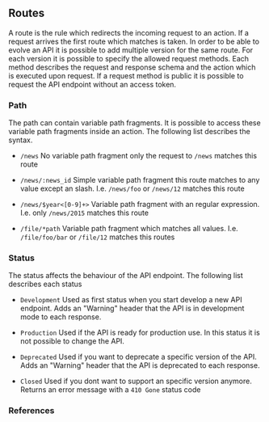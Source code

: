 
## Routes

A route is the rule which redirects the incoming request to an action. If a 
request arrives the first route which matches is taken. In order to be able to
evolve an API it is possible to add multiple version for the same route. For 
each version it is possible to specify the allowed request methods. Each method
describes the request and response schema and the action which is executed upon 
request. If a request method is public it is possible to request the API 
endpoint without an access token.

### Path

The path can contain variable path fragments. It is possible to access these 
variable path fragments inside an action. The following list describes the 
syntax.

* `/news`
  No variable path fragment only the request to `/news` matches this route

* `/news/:news_id`
  Simple variable path fragment this route matches to any value except an slash.
  I.e. `/news/foo` or `/news/12` matches this route

* `/news/$year<[0-9]+>`
  Variable path fragment with an regular expression. I.e. only `/news/2015` 
  matches this route

* `/file/*path`
  Variable path fragment which matches all values. I.e. `/file/foo/bar` or 
  `/file/12` matches this routes

### Status

The status affects the behaviour of the API endpoint. The following list 
describes each status

* `Development`
  Used as first status when you start develop a new API endpoint. Adds an 
  "Warning" header that the API is in development mode to each response.

* `Production`
  Used if the API is ready for production use. In this status it is not possible 
  to change the API.

* `Deprecated`
  Used if you want to deprecate a specific version of the API. Adds an "Warning" 
  header that the API is deprecated to each response.

* `Closed`
  Used if you dont want to support an specific version anymore. Returns an error 
  message with a `410 Gone` status code

### References

